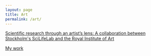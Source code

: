 ```yaml
---
layout: page
title: Art
permalink: /art/
---
```


[Scientific research through an artist’s lens: A collaboration between Stockholm's SciLifeLab and the Royal Institute of Art](/art/Art_and_science_in_Stockholm)

[My work](/art/My_work)
